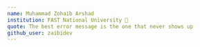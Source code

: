 ```yaml
---
name: Muhammad Zohaib Arshad
institution: FAST National University 🚩
quote: The best error message is the one that never shows up
github_user: zaibidev
---
```

